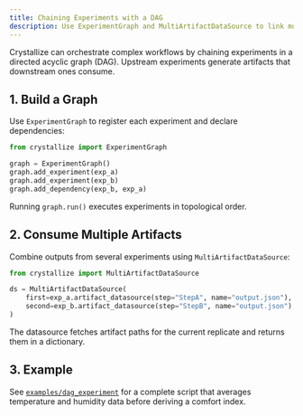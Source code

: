 ```yaml
---
title: Chaining Experiments with a DAG
description: Use ExperimentGraph and MultiArtifactDataSource to link multiple experiments together.
---
```


Crystallize can orchestrate complex workflows by chaining experiments in a directed acyclic graph (DAG). Upstream experiments generate artifacts that downstream ones consume.

## 1. Build a Graph

Use `ExperimentGraph` to register each experiment and declare dependencies:

```python
from crystallize import ExperimentGraph

graph = ExperimentGraph()
graph.add_experiment(exp_a)
graph.add_experiment(exp_b)
graph.add_dependency(exp_b, exp_a)
```

Running `graph.run()` executes experiments in topological order.

## 2. Consume Multiple Artifacts

Combine outputs from several experiments using `MultiArtifactDataSource`:

```python
from crystallize import MultiArtifactDataSource

ds = MultiArtifactDataSource(
    first=exp_a.artifact_datasource(step="StepA", name="output.json"),
    second=exp_b.artifact_datasource(step="StepB", name="output.json"),
)
```

The datasource fetches artifact paths for the current replicate and returns them in a dictionary.

## 3. Example

See [`examples/dag_experiment`](../../../../examples/dag_experiment) for a complete script that averages temperature and humidity data before deriving a comfort index.
